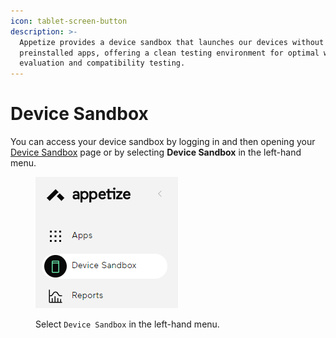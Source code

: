 ```yaml
---
icon: tablet-screen-button
description: >-
  Appetize provides a device sandbox that launches our devices without any
  preinstalled apps, offering a clean testing environment for optimal web app
  evaluation and compatibility testing.
---
```


# Device Sandbox

You can access your device sandbox by logging in and then opening your [Device Sandbox](https://appetize.io/app/standalone) page or by selecting **Device Sandbox** in the left-hand menu.

<figure><img src="../.gitbook/assets/image (49).png" alt=""><figcaption><p>Select <code>Device Sandbox</code> in the left-hand menu.</p></figcaption></figure>
